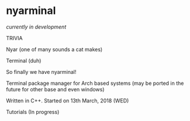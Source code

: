 # nyarminal
*currently in development*

TRIVIA

Nyar (one of many sounds a cat makes)

Terminal (duh)

So finally we have nyarminal!


Terminal package manager for Arch based systems (may be ported in the future for other base and even windows)

Written in C++.
Started on 13th March, 2018 (WED)

Tutorials (In progress)

